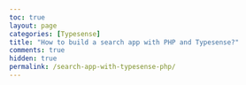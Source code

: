 ```yaml
---
toc: true
layout: page
categories: [Typesense]
title: "How to build a search app with PHP and Typesense?"
comments: true
hidden: true
permalink: /search-app-with-typesense-php/
---
```

